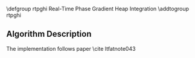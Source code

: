 \defgroup rtpghi Real-Time Phase Gradient Heap Integration
\addtogroup rtpghi

Algorithm Description
---------------------

The implementation follows paper \cite ltfatnote043






